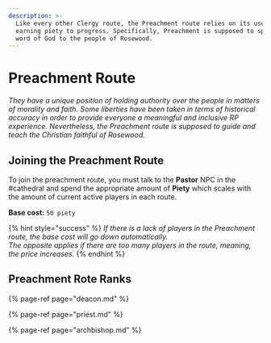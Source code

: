 ```yaml
---
description: >-
  Like every other Clergy route, the Preachment route relies on its users
  earning piety to progress. Specifically, Preachment is supposed to spread the
  word of God to the people of Rosewood.
---
```


# Preachment Route

_They have a unique position of holding authority over the people in matters of morality and faith. Some liberties have been taken in terms of historical accuracy in order to provide everyone a meaningful and inclusive RP experience. Nevertheless, the Preachment route is supposed to guide and teach the Christian faithful of Rosewood._ 

## Joining the Preachment Route

To join the preachment route, you must talk to the **Pastor** NPC in the \#cathedral and spend the appropriate amount of **Piety** which scales with the amount of current active players in each route.

**Base cost:** `50 piety`

{% hint style="success" %}
_If there is a lack of players in the Preachment route, the base cost will go down automatically.  
The opposite applies if there are too many players in the route, meaning, the price increases._
{% endhint %}

## Preachment Rote Ranks

{% page-ref page="deacon.md" %}

{% page-ref page="priest.md" %}

{% page-ref page="archbishop.md" %}



